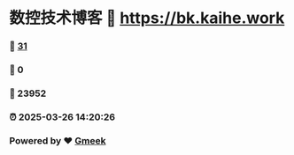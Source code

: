 # 数控技术博客 :link: https://bk.kaihe.work 
### :page_facing_up: [31](https://bk.kaihe.work/tag.html) 
### :speech_balloon: 0 
### :hibiscus: 23952 
### :alarm_clock: 2025-03-26 14:20:26 
### Powered by :heart: [Gmeek](https://github.com/Meekdai/Gmeek)
